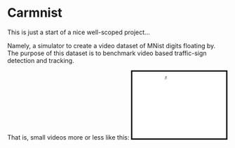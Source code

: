 # Carmnist

This is just a start of a nice well-scoped project...

Namely, a simulator to create a video dataset of MNist digits floating by. The
purpose of this dataset is to benchmark video based traffic-sign detection and
tracking.

That is, small videos more or less like this:
![](./doc/sketch.gif)


